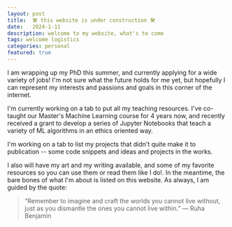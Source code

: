 ```yaml
---
layout: post
title:  🛠️ this website is under construction 🛠️
date:   2024-1-11
description: welcome to my website, what's to come
tags: welcome logistics
categories: personal
featured: true
---
```


I am wrapping up my PhD this summer, and currently applying for a wide variety of jobs! I'm not sure what the future holds for me yet, but hopefully I can represent my interests and passions and goals in this corner of the internet.

I'm currently working on a tab to put all my teaching resources. I've co-taught our Master's Machine Learning course for 4 years now, and recently received a grant to develop a series of Jupyter Notebooks that teach a variety of ML algorithms in an ethics oriented way.

I'm working on a tab to list my projects that didn't quite make it to publication -- some code snippets and ideas and projects in the works.

I also will have my art and my writing available, and some of my favorite resources so you can use them or read them like I do!. In the meantime, the bare bones of what I'm about is listed on this website. As always, I am guided by the quote:


<blockquote>
    “Remember to imagine and craft the worlds you cannot live without, just as you dismantle the ones you cannot live within.”
    ― Ruha Benjamin
</blockquote>

